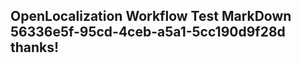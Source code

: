 <properties
ms.topic="hero-topic"
ms.test1="hero-topic"
ms.test2="test"/>

## OpenLocalization Workflow Test MarkDown 56336e5f-95cd-4ceb-a5a1-5cc190d9f28d thanks!
